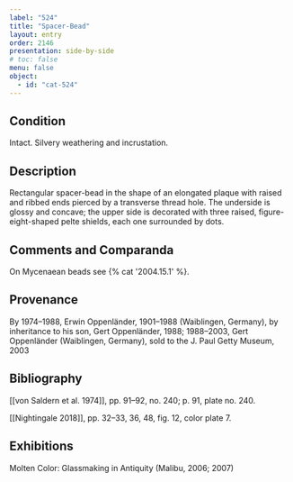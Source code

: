 ```yaml
---
label: "524"
title: "Spacer-Bead"
layout: entry
order: 2146
presentation: side-by-side
# toc: false
menu: false
object:
  - id: "cat-524"
---
```


## Condition

Intact. Silvery weathering and incrustation.

## Description

Rectangular spacer-bead in the shape of an elongated plaque with raised and ribbed ends pierced by a transverse thread hole. The underside is glossy and concave; the upper side is decorated with three raised, figure-eight-shaped pelte shields, each one surrounded by dots.

## Comments and Comparanda

On Mycenaean beads see {% cat '2004.15.1' %}.

## Provenance

By 1974–1988, Erwin Oppenländer, 1901–1988 (Waiblingen, Germany), by inheritance to his son, Gert Oppenländer, 1988; 1988–2003, Gert Oppenländer (Waiblingen, Germany), sold to the J. Paul Getty Museum, 2003

## Bibliography

[[von Saldern et al. 1974]], pp. 91–92, no. 240; p. 91, plate no. 240.

[[Nightingale 2018]], pp. 32–33, 36, 48, fig. 12, color plate 7.

## Exhibitions

Molten Color: Glassmaking in Antiquity (Malibu, 2006; 2007)